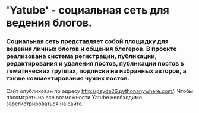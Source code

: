 # 'Yatube' - cоциальная сеть для ведения блогов.
### Социальная сеть представляет собой площадку для ведения личных блогов и общения блогеров. В проекте реализована система регистрации, публикации, редактирования и удаления постов, публикации постов в тематических группах, подписки на избранных авторов, а также комментирования чужих постов.

Сайт опубликован по адресу http://psyde26.pythonanywhere.com/. Чтобы посомтреть на все возможности Yatube необходимо зарегистрироваться на сайте.
